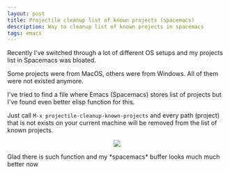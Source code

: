 ```yaml
---
layout: post
title: Projectile cleanup list of known projects (spacemacs)
description: Way to cleanup list of known projects in spacemacs
tags: emacs
---
```


Recently I've switched through a lot of different OS setups and my projects list in Spacemacs was bloated.

Some projects were from MacOS, others were from Windows. All of them were not existed anymore.

I've tried to find a file where Emacs (Spacemacs) stores list of projects but I've found even better elisp function
for this.

Just call `M-x projectile-cleanup-known-projects` and every path (project) that is not exists
on your current machine will be removed from the list of known projects.

<center><img src="https://media.giphy.com/media/e1BxgoFxAOmbK/giphy.gif"/></center>

Glad there is such function and my \*spacemacs\* buffer looks much much better now
